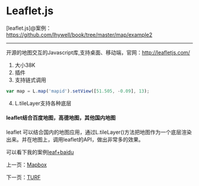 Leaflet.js
====================

[leaflet.js]@案例：https://github.com/lhywell/book/tree/master/map/example2

-------------------

开源的地图交互的Javascript库,支持桌面、移动端，官网：http://leafletjs.com/

1. 大小38K
2. 插件
3. 支持链式调用
```js
var map = L.map('mapid').setView([51.505, -0.09], 13);
```
4. L.tileLayer支持各种底层

#### leaflet结合百度地图，高德地图，其他国内地图

leaflet 可以结合国内的地图应用，通过L.tileLayer()方法把地图作为一个底层渲染出来。并在地图上，调用leaflet的API，做出非常多的效果。

可以看下我的案例[leaf+baidu](https://github.com/lhywell/book/tree/master/map/example2/leaf+baidu.html)

上一页：[Mapbox](https://github.com/lhywell/book/blob/master/map/1.2README.md)

下一页：[TURF](https://github.com/lhywell/book/blob/master/map/1.4README.md)